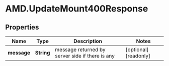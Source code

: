 # AMD.UpdateMount400Response

## Properties

Name | Type | Description | Notes
------------ | ------------- | ------------- | -------------
**message** | **String** | message returned by server side if there is any | [optional] [readonly] 


